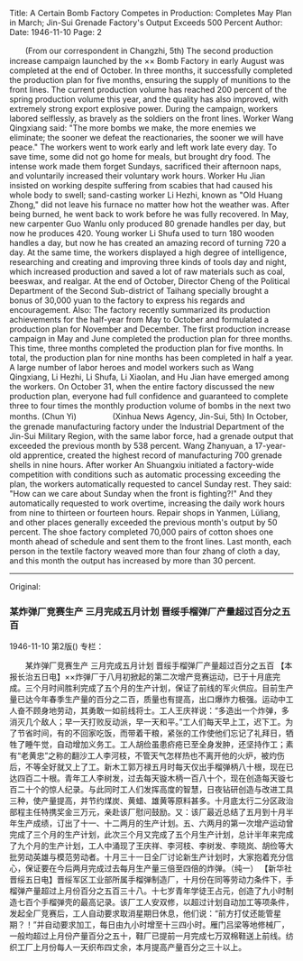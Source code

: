 Title: A Certain Bomb Factory Competes in Production: Completes May Plan in March; Jin-Sui Grenade Factory's Output Exceeds 500 Percent
Author: 
Date: 1946-11-10
Page: 2

　　(From our correspondent in Changzhi, 5th) The second production increase campaign launched by the ×× Bomb Factory in early August was completed at the end of October. In three months, it successfully completed the production plan for five months, ensuring the supply of munitions to the front lines. The current production volume has reached 200 percent of the spring production volume this year, and the quality has also improved, with extremely strong export explosive power. During the campaign, workers labored selflessly, as bravely as the soldiers on the front lines. Worker Wang Qingxiang said: "The more bombs we make, the more enemies we eliminate; the sooner we defeat the reactionaries, the sooner we will have peace." The workers went to work early and left work late every day. To save time, some did not go home for meals, but brought dry food. The intense work made them forget Sundays, sacrificed their afternoon naps, and voluntarily increased their voluntary work hours. Worker Hu Jian insisted on working despite suffering from scabies that had caused his whole body to swell; sand-casting worker Li Hezhi, known as "Old Huang Zhong," did not leave his furnace no matter how hot the weather was. After being burned, he went back to work before he was fully recovered. In May, new carpenter Guo Wanlu only produced 80 grenade handles per day, but now he produces 420. Young worker Li Shufa used to turn 180 wooden handles a day, but now he has created an amazing record of turning 720 a day. At the same time, the workers displayed a high degree of intelligence, researching and creating and improving three kinds of tools day and night, which increased production and saved a lot of raw materials such as coal, beeswax, and realgar. At the end of October, Director Cheng of the Political Department of the Second Sub-district of Taihang specially brought a bonus of 30,000 yuan to the factory to express his regards and encouragement. Also: The factory recently summarized its production achievements for the half-year from May to October and formulated a production plan for November and December. The first production increase campaign in May and June completed the production plan for three months. This time, three months completed the production plan for five months. In total, the production plan for nine months has been completed in half a year. A large number of labor heroes and model workers such as Wang Qingxiang, Li Hezhi, Li Shufa, Li Xiaolan, and Hu Jian have emerged among the workers. On October 31, when the entire factory discussed the new production plan, everyone had full confidence and guaranteed to complete three to four times the monthly production volume of bombs in the next two months. (Chun Yi)
　　
　　(Xinhua News Agency, Jin-Sui, 5th) In October, the grenade manufacturing factory under the Industrial Department of the Jin-Sui Military Region, with the same labor force, had a grenade output that exceeded the previous month by 538 percent. Wang Zhanyuan, a 17-year-old apprentice, created the highest record of manufacturing 700 grenade shells in nine hours. After worker An Shuangxiu initiated a factory-wide competition with conditions such as automatic processing exceeding the plan, the workers automatically requested to cancel Sunday rest. They said: "How can we care about Sunday when the front is fighting?!" And they automatically requested to work overtime, increasing the daily work hours from nine to thirteen or fourteen hours. Repair shops in Yanmen, Lüliang, and other places generally exceeded the previous month's output by 50 percent. The shoe factory completed 70,000 pairs of cotton shoes one month ahead of schedule and sent them to the front lines. Last month, each person in the textile factory weaved more than four zhang of cloth a day, and this month the output has increased by more than 30 percent.



<hr /> 

Original: 


### 某炸弹厂竞赛生产  三月完成五月计划  晋绥手榴弹厂产量超过百分之五百

1946-11-10
第2版()
专栏：

　　某炸弹厂竞赛生产
    三月完成五月计划
    晋绥手榴弹厂产量超过百分之五百
    【本报长治五日电】××炸弹厂于八月初掀起的第二次增产竞赛运动，已于十月底完成。三个月时间胜利完成了五个月的生产计划，保证了前线的军火供应。目前生产量已达今年春季生产量的百分之二百，质量也有提高，出口爆炸力极强。运动中工人奋不顾身地劳动，其勇敢一如前线将士。工人王庆祥说：“多造出一个炸弹，多消灭几个敌人；早一天打败反动派，早一天和平。”工人们每天早上工，迟下工。为了节省时间，有的不回家吃饭，而带着干粮，紧张的工作使他们忘记了礼拜日，牺牲了睡午觉，自动增加义务工。工人胡俭虽患疥疮已至全身发肿，还坚持作工；素有“老黄忠”之称的翻沙工人李河枝，不管天气怎样热也不离开他的火炉，被灼伤后，不等全好就又上了工。新木工郭万禄五月时每天仅出手榴弹柄八十根，现在已达四百二十根。青年工人李树发，过去每天镟木柄一百八十个，现在创造每天镟七百二十个的惊人纪录。与此同时工人们发挥高度的智慧，日夜钻研创造与改进工具三种，使产量提高，并节约煤炭、黄蜡、雄黄等原料甚多。十月底太行二分区政治部程主任特携奖金三万元，亲赴该厂慰问鼓励。又：该厂最近总结了五月到十月半年生产成绩，订出了十一、十二两月的生产计划。五、六两月的第一次增产运动曾完成了三个月的生产计划，此次三个月又完成了五个月生产计划，总计半年来完成了九个月的生产计划，工人中涌现了王庆祥、李河枝、李树发、李晓岚、胡俭等大批劳动英雄与模范劳动者。十月三十一日全厂讨论新生产计划时，大家抱着充分信心，保证要在今后两月完成过去每月生产量三倍至四倍的炸弹。（纯一）
    【新华社晋绥五日电】晋绥军区工业部所属手榴弹制造厂，十月份在同等劳动力条件下，手榴弹产量超过上月份百分之五百三十八。十七岁青年学徒王占元，创造了九小时制造七百个手榴弹壳的最高记录。该厂工人安双修，以超过计划自动加工等项条件，发起全厂竞赛后，工人自动要求取消星期日休息，他们说：“前方打仗还能管星期？！”并自动要求加工，每日由九小时增至十三四小时。雁门吕梁等地修械厂，一般均超过上月份产量百分之五十，鞋厂已提前一月完成七万双棉鞋送上前线。纺织工厂上月份每人一天织布四丈余，本月提高产量百分之三十以上。
